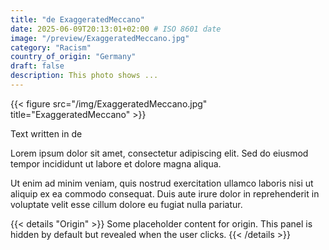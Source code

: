 ```yaml
---
title: "de ExaggeratedMeccano"
date: 2025-06-09T20:13:01+02:00 # ISO 8601 date
image: "/preview/ExaggeratedMeccano.jpg"
category: "Racism"
country_of_origin: "Germany"
draft: false
description: This photo shows ...
---
```


{{< figure src="/img/ExaggeratedMeccano.jpg" title="ExaggeratedMeccano" >}}

Text written in de

Lorem ipsum dolor sit amet, consectetur adipiscing elit. Sed do eiusmod tempor incididunt ut labore et dolore magna aliqua.

Ut enim ad minim veniam, quis nostrud exercitation ullamco laboris nisi ut aliquip ex ea commodo consequat. Duis aute irure dolor in reprehenderit in voluptate velit esse cillum dolore eu fugiat nulla pariatur.


{{< details "Origin" >}}
Some placeholder content for origin. This panel is hidden by default but revealed when the user clicks.
{{< /details >}}

